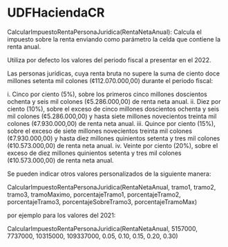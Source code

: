 # UDFHaciendaCR



CalcularImpuestoRentaPersonaJuridica(RentaNetaAnual):  Calcula el impuesto sobre la renta enviando como parámetro la celda que contiene la renta anual.

  Utiliza por defecto los valores del periodo fiscal a presentar en el 2022.
  
  
  
  
 Las personas jurídicas, cuya renta bruta no supere la suma de ciento doce millones
setenta mil colones (¢112.070.000,00) durante el periodo fiscal:

i. Cinco por ciento (5%), sobre los primeros cinco millones doscientos ochenta y
seis mil colones (¢5.286.000,00) de renta neta anual.
ii. Diez por ciento (10%), sobre el exceso de cinco millones doscientos ochenta y
seis mil colones (¢5.286.000,00) y hasta siete millones novecientos treinta mil
colones (¢7.930.000,00) de renta neta anual.
iii. Quince por ciento (15%), sobre el exceso de siete millones novecientos treinta
mil colones (¢7.930.000,00) y hasta diez millones quinientos setenta y tres mil
colones (¢10.573.000,00) de renta neta anual.
iv. Veinte por ciento (20%), sobre el exceso de diez millones quinientos setenta y
tres mil colones (¢10.573.000,00) de renta neta anual.


Se pueden indicar otros valores personalizados de la siguiente manera:

CalcularImpuestoRentaPersonaJuridica(RentaNetaAnual, tramo1, tramo2, tramo3, tramoMaximo, porcentajeTramo1,  porcentajeTramo2, porcentajeTramo3, porcentajeSobreTramo3, porcentajeTramoMax)

  por ejemplo para los valores del 2021:
  
  CalcularImpuestoRentaPersonaJuridica(RentaNetaAnual, 5157000, 7737000, 10315000, 109337000, 0.05,  0.10, 0.15, 0.20, 0.30)
  
    
